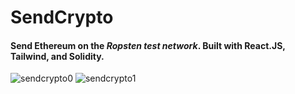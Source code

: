 # SendCrypto
#### Send Ethereum on the *Ropsten test network*. Built with React.JS, Tailwind, and Solidity. ####


![sendcrypto0](https://user-images.githubusercontent.com/25331809/151646683-4e01165f-b5dd-4595-810e-5ee6bc770319.PNG)
![sendcrypto1](https://user-images.githubusercontent.com/25331809/151646686-d589f3b9-ca04-4466-a258-a61c9552759d.PNG)

